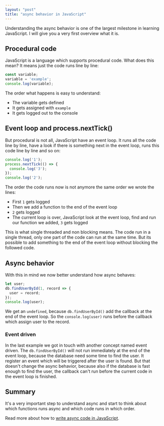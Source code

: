 ```yaml
---
layout: "post"
title: "async behavior in JavaScript"
---
```


Understanding the async behavior is one of the largest milestone in learning JavaScript. I will give you a very first overview what it is.

<!--more-->

## Procedural code

JavaScript is a language which supports procedural code. What does this mean? It means just the code runs line by line:

```javascript
const variable;
variable = 'example';
console.log(variable);
```

The order what happens is easy to understand:

* The variable gets defined
* It gets assigned with `example`
* It gets logged out to the console

## Event loop and process.nextTick()

But procedural is not all, JavaScript have an event loop. It runs all the code line by line, have a look if there is something next in the event loop, runs this code line by line and so on:

```javascript
console.log('1');
process.nextTick(() => {
  console.log('3');
});
console.log('2');
```

The order the code runs now is not anymore the same order we wrote the lines:

* First `1` gets logged
* Then we add a function to the end of the event loop
* `2` gets logged
* The current loop is over, JavaScript look at the event loop, find and run our
  function we added, `3` gets logged

This is what single threaded and non blocking means. The code run in a single thread, only one part of the code can run at the same time. But its possible to add something to the end of the event loop without blocking the followed code.

## Async behavior

With this in mind we now better understand how async behaves:

```javascript
let user;
db.findUserById(1, record => {
  user = record;
});
console.log(user);
```

We get an `undefined`, because `db.findUserById()` add the callback at the end of the event loop. So the `console.log(user)` runs before the callback which assign user to the record.

### Event driven

In the last example we got in touch with another concept named event driven. The `db.findUserById()` will not run immediately at the end of the event loop, because the database need some time to find the user. It register an event which will be triggered after the user is found. But that doesn't change the async behavior, because also if the database is fast enough to find the user, the callback can't run before the current code in the event loop is finished.

## Summary

It's a very important step to understand async and start to think about which functions runs async and which code runs in which order.

Read more about how to [write async code in JavaScript](/2018/02/02/write-async-code-in-javascript.html).
